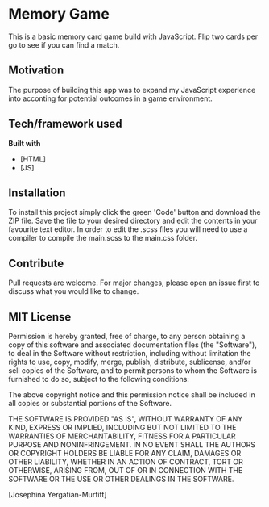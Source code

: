 # Memory Game
This is a basic memory card game build with JavaScript. Flip two cards per go to see if you can find a match.

## Motivation
The purpose of building this app was to expand my JavaScript experience into acconting for potential outcomes in a game environment.

## Tech/framework used
<b>Built with</b>
- [HTML]
- [JS]

## Installation
To install this project simply click the green 'Code' button and download the ZIP file. Save the file to your desired directory and edit the contents in your favourite text editor. In order to edit the .scss files you will need to use a compiler to compile the main.scss to the main.css folder.

## Contribute
Pull requests are welcome. For major changes, please open an issue first to discuss what you would like to change.

## MIT License
Permission is hereby granted, free of charge, to any person obtaining a copy
of this software and associated documentation files (the "Software"), to deal
in the Software without restriction, including without limitation the rights
to use, copy, modify, merge, publish, distribute, sublicense, and/or sell
copies of the Software, and to permit persons to whom the Software is
furnished to do so, subject to the following conditions:

The above copyright notice and this permission notice shall be included in all
copies or substantial portions of the Software.

THE SOFTWARE IS PROVIDED "AS IS", WITHOUT WARRANTY OF ANY KIND, EXPRESS OR
IMPLIED, INCLUDING BUT NOT LIMITED TO THE WARRANTIES OF MERCHANTABILITY,
FITNESS FOR A PARTICULAR PURPOSE AND NONINFRINGEMENT. IN NO EVENT SHALL THE
AUTHORS OR COPYRIGHT HOLDERS BE LIABLE FOR ANY CLAIM, DAMAGES OR OTHER
LIABILITY, WHETHER IN AN ACTION OF CONTRACT, TORT OR OTHERWISE, ARISING FROM,
OUT OF OR IN CONNECTION WITH THE SOFTWARE OR THE USE OR OTHER DEALINGS IN THE
SOFTWARE.

[Josephina Yergatian-Murfitt]
